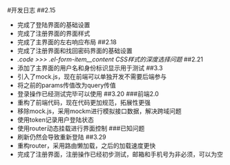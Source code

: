#开发日志
##2.15
* 完成了登陆界面的基础设置
* 完成了注册界面的界面样式
* 完成了主界面的左右响应布局
##2.18
* 完成了注册界面和找回密码界面的基础设置
* *.code >>> .el-form-item__content CSS样式的深度选择问题*
##2.21
* 添加了主界面的用户名和身份标识显示用于测试
##3.3
* 引入了mock.js，现在前端可以单独开发不需要后端参与
* 将之前的params传值改为query传值
* 登录操作已经测试完毕可以使用
##3.20
###前端2.0
* 重构了前端代码，现在代码更加规范，拓展性更强
* 移除mock.js，采用mockm进行模拟接口数据，解决跨域问题
* 使用token记录用户登陆状态
* 使用router动态挂载进行界面控制
###已知问题
* 刷新仍然会导致重新登陆
##3.29
* 重构router，采用路由懒加载，之后的加载速度更快
* 完成了注册界面，注册操作已经初步测试，邮箱和手机号为非必须，可以为空


